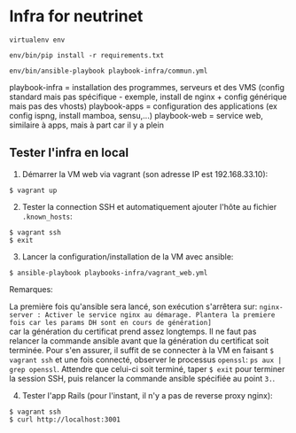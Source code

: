 # Infra for neutrinet

`virtualenv env`

`env/bin/pip install -r requirements.txt`


`env/bin/ansible-playbook playbook-infra/commun.yml`

playbook-infra = installation des programmes, serveurs et des VMS (config standard mais pas spécifique - exemple, install de nginx + config générique mais pas des vhosts)
playbook-apps = configuration des applications (ex config ispng, install mamboa, sensu,...)
playbook-web = service web, similaire à apps, mais à part car il y a plein

## Tester l'infra en local

1. Démarrer la VM web via vagrant (son adresse IP est 192.168.33.10):

```
$ vagrant up
```

2. Tester la connection SSH et automatiquement ajouter l'hôte au fichier `.known_hosts`:

```
$ vagrant ssh
$ exit
```

3. Lancer la configuration/installation de la VM avec ansible:

```
$ ansible-playbook playbooks-infra/vagrant_web.yml
```

Remarques:

La première fois qu'ansible sera lancé, son exécution s'arrêtera sur:
`nginx-server : Activer le service nginx au démarage. Plantera la premiere fois car les params DH sont en cours de génération]`  
car la génération du certificat prend assez longtemps. Il ne faut pas relancer la commande ansible avant que la génération du certificat soit terminée. Pour s'en assurer, il suffit de se connecter à la VM en faisant `$ vagrant ssh` et une fois connecté, observer le processus `openssl`: `ps aux | grep openssl`. Attendre que celui-ci soit terminé, taper `$ exit` pour terminer la session SSH, puis relancer la commande ansible spécifiée au point `3.`.

4. Tester l'app Rails (pour l'instant, il n'y a pas de reverse proxy nginx):

```
$ vagrant ssh
$ curl http://localhost:3001
```

